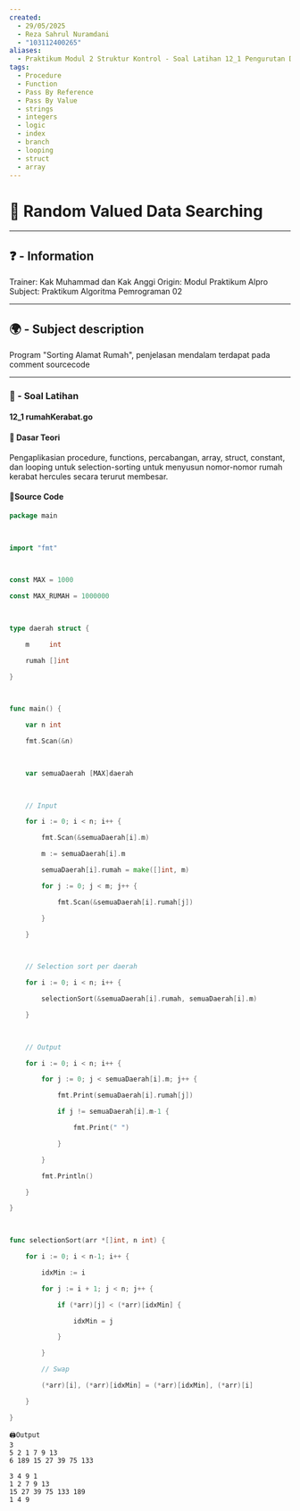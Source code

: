```yaml
---
created:
  - 29/05/2025
  - Reza Sahrul Nuramdani
  - "103112400265"
aliases:
  - Praktikum Modul 2 Struktur Kontrol - Soal Latihan 12_1 Pengurutan Data
tags:
  - Procedure
  - Function
  - Pass By Reference
  - Pass By Value
  - strings
  - integers
  - logic
  - index
  - branch
  - looping
  - struct
  - array
---
```

# 📃 Random Valued Data Searching
---
## ❓ - Information
Trainer: Kak Muhammad dan Kak Anggi
Origin: Modul Praktikum Alpro
Subject: Praktikum Algoritma Pemrograman 02  

---
## 🌍 - Subject description
Program "Sorting Alamat Rumah", penjelasan mendalam terdapat pada comment sourcecode

--- 
### 🎯 - Soal Latihan
#### 12_1 rumahKerabat.go

#### 📝 Dasar Teori
Pengaplikasian procedure, functions, percabangan, array, struct, constant, dan looping untuk selection-sorting untuk menyusun nomor-nomor rumah kerabat hercules secara terurut membesar. 

#### 📝Source Code
```go
package main

  

import "fmt"

  

const MAX = 1000

const MAX_RUMAH = 1000000

  

type daerah struct {

    m     int

    rumah []int

}

  

func main() {

    var n int

    fmt.Scan(&n)

  

    var semuaDaerah [MAX]daerah

  

    // Input

    for i := 0; i < n; i++ {

        fmt.Scan(&semuaDaerah[i].m)

        m := semuaDaerah[i].m

        semuaDaerah[i].rumah = make([]int, m)

        for j := 0; j < m; j++ {

            fmt.Scan(&semuaDaerah[i].rumah[j])

        }

    }

  

    // Selection sort per daerah

    for i := 0; i < n; i++ {

        selectionSort(&semuaDaerah[i].rumah, semuaDaerah[i].m)

    }

  

    // Output

    for i := 0; i < n; i++ {

        for j := 0; j < semuaDaerah[i].m; j++ {

            fmt.Print(semuaDaerah[i].rumah[j])

            if j != semuaDaerah[i].m-1 {

                fmt.Print(" ")

            }

        }

        fmt.Println()

    }

}

  

func selectionSort(arr *[]int, n int) {

    for i := 0; i < n-1; i++ {

        idxMin := i

        for j := i + 1; j < n; j++ {

            if (*arr)[j] < (*arr)[idxMin] {

                idxMin = j

            }

        }

        // Swap

        (*arr)[i], (*arr)[idxMin] = (*arr)[idxMin], (*arr)[i]

    }

}
```

	🖨️Output 
	3
	5 2 1 7 9 13 
	6 189 15 27 39 75 133
	
	3 4 9 1
	1 2 7 9 13
	15 27 39 75 133 189
	1 4 9